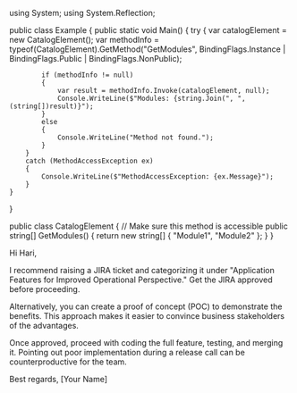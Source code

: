 using System;
using System.Reflection;

public class Example
{
    public static void Main()
    {
        try
        {
            var catalogElement = new CatalogElement();
            var methodInfo = typeof(CatalogElement).GetMethod("GetModules", BindingFlags.Instance | BindingFlags.Public | BindingFlags.NonPublic);
            
            if (methodInfo != null)
            {
                var result = methodInfo.Invoke(catalogElement, null);
                Console.WriteLine($"Modules: {string.Join(", ", (string[])result)}");
            }
            else
            {
                Console.WriteLine("Method not found.");
            }
        }
        catch (MethodAccessException ex)
        {
            Console.WriteLine($"MethodAccessException: {ex.Message}");
        }
    }
}

public class CatalogElement
{
    // Make sure this method is accessible
    public string[] GetModules()
    {
        return new string[] { "Module1", "Module2" };
    }
}





Hi Hari,

I recommend raising a JIRA ticket and categorizing it under "Application Features for Improved Operational Perspective." Get the JIRA approved before proceeding.

Alternatively, you can create a proof of concept (POC) to demonstrate the benefits. This approach makes it easier to convince business stakeholders of the advantages.

Once approved, proceed with coding the full feature, testing, and merging it. Pointing out poor implementation during a release call can be counterproductive for the team.

Best regards,
[Your Name]
